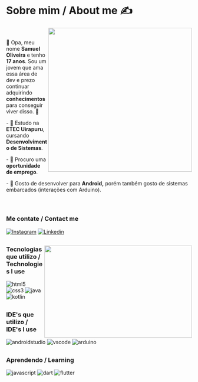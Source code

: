 <br>
 
# Sobre mim / About me ✍

<img align="right" width="390px" src="https://github.com/user-attachments/assets/3162a04f-92ac-40f3-9211-e951a8b765c2" />

<br>

 👋  Opa, meu nome **Samuel Oliveira** e tenho **17 anos**. Sou um jovem que ama essa área de dev e prezo continuar adquirindo **conhecimentos** para conseguir viver disso.  🧠

<p align="left"> -  🎒 Estudo na <b>ETEC Uirapuru</b>, cursando <b>Desenvolvimento de Sistemas</b>. </p>
<p align="left"> -  💪 Procuro uma <b>oportunidade de emprego</b>. </p>
<p align="left"> -  📱 Gosto de desenvolver para <b>Android,</b> porém também gosto de sistemas embarcados (interações com Arduino). </p>

<br>

##

### Me contate / Contact me
 
[![Instagram](https://img.shields.io/badge/Instagram-323330?style=for-the-badge&logo=instagram&logoColor=ff0000)](https://instagram.com/samaelvhs)
[![Linkedin](https://img.shields.io/badge/LinkedIn-323330?style=for-the-badge&logo=linkedin&logoColor=ff0000)](https://www.linkedin.com/in/33-samuel-oliveira/?trk=opento_sprofile_goalscard)



##

<img align="right" width="400px" height="250px" src="https://github-readme-stats.vercel.app/api/top-langs/?username=33samael&layout=compact&theme=github_dark&title_color=ffffff&hide_border=true" />

### Tecnologias que utilizo / Technologies I use

![html5](https://img.shields.io/badge/HTML5-323330?style=for-the-badge&logo=html5&logoColor=E34F26)
![css3](https://img.shields.io/badge/CSS3-323330?style=for-the-badge&logo=css3&logoColor=1572B6)
![java](https://img.shields.io/badge/Java-323330?style=for-the-badge&logo=openjdk&logoColor=ED8B00)
![kotlin](https://img.shields.io/badge/Kotlin-323330?&style=for-the-badge&logo=kotlin&logoColor=0095D5)

##

### IDE's que utilizo / IDE's I use

![androidstudio](https://img.shields.io/badge/Android_Studio-323330?style=for-the-badge&logo=android-studio&logoColor=0a9b10)
![vscode](https://img.shields.io/badge/Visual_Studio_Code-323330?style=for-the-badge&logo=visual%20studio%20code&logoColor=white)
![arduino](https://img.shields.io/badge/Arduino_IDE-323330?style=for-the-badge&logo=arduino&logoColor=00979d)


##

### Aprendendo / Learning

![javascript](https://img.shields.io/badge/JavaScript-323330?style=for-the-badge&logo=javascript&logoColor=F7DF1E)
![dart](https://img.shields.io/badge/Dart-323330?style=for-the-badge&logo=dart&logoColor=04599c)
![flutter](https://img.shields.io/badge/Flutter-323330?style=for-the-badge&logo=flutter&logoColor=5ac7f8)

##


